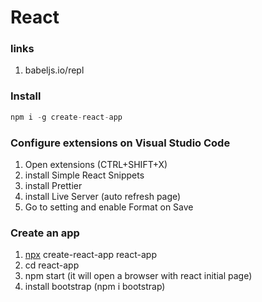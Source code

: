 # React

### links

1. babeljs.io/repl

### Install

```javascript
npm i -g create-react-app
```
### Configure extensions on Visual Studio Code

1. Open extensions (CTRL+SHIFT+X)
2. install Simple React Snippets
3. install Prettier
3. install Live Server (auto refresh page)
4. Go to setting and enable Format on Save

### Create an app

1. [npx](https://www.npmjs.com/package/npx) create-react-app react-app
2. cd react-app
3. npm start (it will open a browser with react initial page)
4. install bootstrap (npm i bootstrap)

